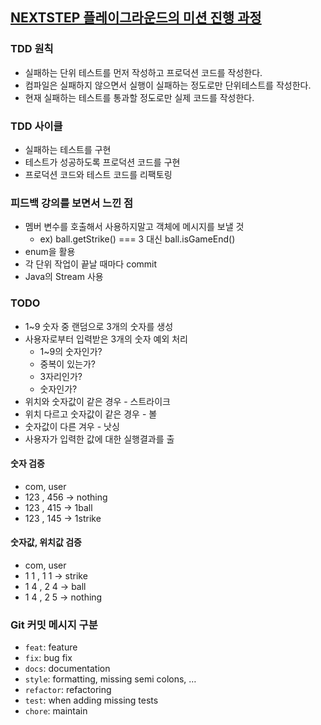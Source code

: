 ## [NEXTSTEP 플레이그라운드의 미션 진행 과정](https://github.com/next-step/nextstep-docs/blob/master/playground/README.md)

### TDD 원칙
- 실패하는 단위 테스트를 먼저 작성하고 프로덕션 코드를 작성한다.
- 컴파일은 실패하지 않으면서 실행이 실패하는 정도로만 단위테스트를 작성한다.
- 현재 실패하는 테스트를 통과할 정도로만 실제 코드를 작성한다.

### TDD 사이클
- 실패하는 테스트를 구현
- 테스트가 성공하도록 프로덕션 코드를 구현
- 프로덕션 코드와 테스트 코드를 리팩토링

### 피드백 강의를 보면서 느낀 점
- 멤버 변수를 호출해서 사용하지말고 객체에 메시지를 보낼 것
    - ex) ball.getStrike() === 3 대신 ball.isGameEnd()
- enum을 활용
- 각 단위 작업이 끝날 때마다 commit
- Java의 Stream 사용 

### TODO
* 1~9 숫자 중 랜덤으로 3개의 숫자를 생성
* 사용자로부터 입력받은 3개의 숫자 예외 처리
    * 1~9의 숫자인가?
    * 중복이 있는가?
    * 3자리인가?
    * 숫자인가?
* 위치와 숫자값이 같은 경우 - 스트라이크
* 위치 다르고 숫자값이 같은 경우 - 볼
* 숫자값이 다른 겨우 - 낫싱
* 사용자가 입력한 값에 대한 실행결과를 출

#### 숫자 검증
- com, user
- 123 , 456 -> nothing 
- 123 , 415 -> 1ball
- 123 , 145 -> 1strike

#### 숫자값, 위치값 검증
- com, user
- 1 1 , 1 1 -> strike
- 1 4 , 2 4 -> ball
- 1 4 , 2 5 -> nothing

### Git 커밋 메시지 구분
- `feat`: feature
- `fix`: bug fix
- `docs`: documentation
- `style`: formatting, missing semi colons, …
- `refactor`: refactoring
- `test`: when adding missing tests
- `chore`: maintain